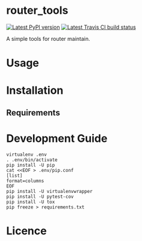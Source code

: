 # router_tools

[![Latest PyPI version](https://img.shields.io/pypi/v/router_tools.svg)](https://pypi.python.org/pypi/router_tools) [![Latest Travis CI build status](https://travis-ci.org/renweibo/router_tools.png)](https://travis-ci.org/renweibo/router_tools)

A simple tools for router maintain.

# Usage

# Installation

## Requirements

# Development Guide

```
virtualenv .env
. .env/bin/activate
pip install -U pip
cat <<EOF > .env/pip.conf
[list]
format=columns
EOF
pip install -U virtualenvwrapper
pip install -U pytest-cov
pip install -U tox
pip freeze > requirements.txt
```

# Licence
